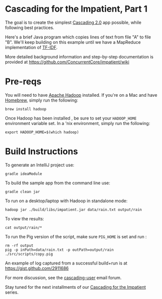 Cascading for the Impatient, Part 1
===================================
The goal is to create the simplest [Cascading 2.0](http://www.cascading.org/) app possible, while following best practices.

Here's a brief Java program which copies lines of text from file "A" to file "B". We'll keep building on this example until we have a MapReduce implementation of [TF-IDF](http://en.wikipedia.org/wiki/Tf*idf).

More detailed background information and step-by-step documentation is provided at https://github.com/ConcurrentCore/impatient/wiki

Pre-reqs
==================
You will need to have [Apache Hadoop](http://hadoop.apache.org/) installed. If you're on a Mac and have [Homebrew](http://mxcl.github.com/homebrew/), simply run the following:

    brew install hadoop

Once Hadoop has been installed , be sure to set your `HADOOP_HOME` environment variable set.  In a 'nix environment, simply run the following:

    export HADOOP_HOME=$(which hadoop)

Build Instructions
==================

To generate an IntelliJ project use:

    gradle ideaModule

To build the sample app from the command line use:

    gradle clean jar

To run on a desktop/laptop with Hadoop in standalone mode:

    hadoop jar ./build/libs/impatient.jar data/rain.txt output/rain

To view the results:

    cat output/rain/*
    
To run the Pig version of the script, make sure `PIG_HOME` is set and run :

    rm -rf output
    pig -p inPath=data/rain.txt -p outPath=output/rain ./src/scripts/copy.pig 

An example of log captured from a successful build+run is at https://gist.github.com/2911686

For more discussion, see the [cascading-user](https://groups.google.com/forum/?fromgroups#!forum/cascading-user) email forum.

Stay tuned for the next installments of our [Cascading for the Impatient](http://www.cascading.org/category/impatient/) series.
